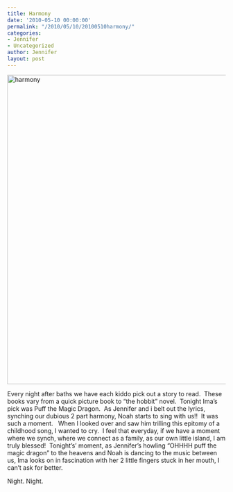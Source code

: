 ```yaml
---
title: Harmony
date: '2010-05-10 00:00:00'
permalink: "/2010/05/10/20100510harmony/"
categories:
- Jennifer
- Uncategorized
author: Jennifer
layout: post
---
```


<img title="harmony" height="713" alt="harmony" width="950" class="alignleft size-full wp-image-671" src="http://static.squarespace.com/static/50db6bb3e4b015296cd43789/50dfa5b1e4b0dc6320e0b5ea/50dfa5b2e4b0dc6320e0b77a/1273576762000/?format=original" />

<p style="text-align: left;">
  Every night after baths we have each kiddo pick out a story to read.  These books vary from a quick picture book to &#8220;the hobbit&#8221; novel.  Tonight Ima&#8217;s pick was Puff the Magic Dragon.  As Jennifer and i belt out the lyrics, synching our dubious 2 part harmony, Noah starts to sing with us!!  It was such a moment.   When I looked over and saw him trilling this epitomy of a childhood song, I wanted to cry.  I feel that everyday, if we have a moment where we synch, where we connect as a family, as our own little island, I am truly blessed!  Tonight&#8217;s&#8217; moment, as Jennifer&#8217;s howling &#8220;OHHHH puff the magic dragon&#8221; to the heavens and Noah is dancing to the music between us, Ima looks on in fascination with her 2 little fingers stuck in her mouth, I can&#8217;t ask for better.
</p>

Night. Night.
